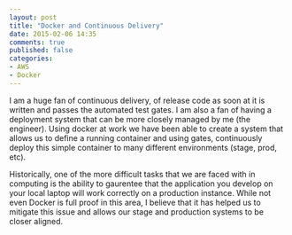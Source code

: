 ```yaml
---
layout: post
title: "Docker and Continuous Delivery"
date: 2015-02-06 14:35
comments: true
published: false
categories: 
- AWS
- Docker
---
```


I am a huge fan of continuous delivery, of release code as soon at it is written and passes the
automated test gates.  I am also a fan of having a deployment system that can be more closely 
managed by me (the engineer).  Using docker at work we have been able to create a system that 
allows us to define a running container and using gates, continuously deploy this simple container
to many different environments (stage, prod, etc).  

<!-- more -->

Historically, one of the more difficult tasks that we are faced with in computing is the ability
to gaurentee that the application you develop on your local laptop will work correctly on a 
production instance.  While not even Docker is full proof in this area, I believe that it has 
helped us to mitigate this issue and allows our stage and production systems to be closer aligned. 


